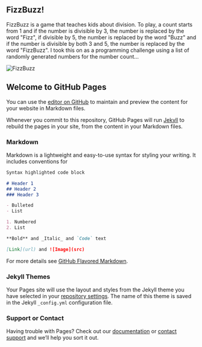 ## FizzBuzz!
FizzBuzz is a game that teaches kids about division. To play, a count starts from 1 and if the number is divisible by 3, the number is replaced by the word "Fizz", if divisible by 5, the number is replaced by the word "Buzz" and if the number is divisible by both 3 and 5, the number is replaced by the word "FizzBuzz". I took this on as a programming challenge using a list of randomly generated numbers for the number count...

![FizzBuzz](https://itstaraking.github.io/FizzBuzz/FixxBuzzCSharp/FBImage.png)

## Welcome to GitHub Pages

You can use the [editor on GitHub](https://github.com/itstaraking/FizzBuzz/edit/master/README.md) to maintain and preview the content for your website in Markdown files.

Whenever you commit to this repository, GitHub Pages will run [Jekyll](https://jekyllrb.com/) to rebuild the pages in your site, from the content in your Markdown files.

### Markdown

Markdown is a lightweight and easy-to-use syntax for styling your writing. It includes conventions for

```markdown
Syntax highlighted code block

# Header 1
## Header 2
### Header 3

- Bulleted
- List

1. Numbered
2. List

**Bold** and _Italic_ and `Code` text

[Link](url) and ![Image](src)
```

For more details see [GitHub Flavored Markdown](https://guides.github.com/features/mastering-markdown/).

### Jekyll Themes

Your Pages site will use the layout and styles from the Jekyll theme you have selected in your [repository settings](https://github.com/itstaraking/FizzBuzz/settings). The name of this theme is saved in the Jekyll `_config.yml` configuration file.

### Support or Contact

Having trouble with Pages? Check out our [documentation](https://help.github.com/categories/github-pages-basics/) or [contact support](https://github.com/contact) and we’ll help you sort it out.
